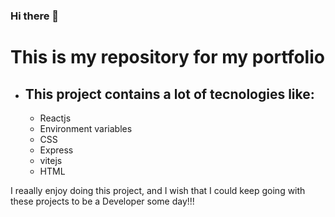 ### Hi there 👋 

# This is my repository for my portfolio

* ## This project contains a lot of tecnologies like:
    * Reactjs
    * Environment variables
    * CSS
    * Express
    * vitejs
    * HTML
    
I reaally enjoy doing this project, and I wish that I could keep going with these projects to be a Developer some day!!!
